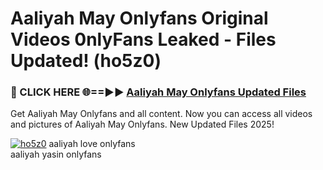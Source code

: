 # Aaliyah May Onlyfans Original Videos 0nlyFans Leaked - Files Updated! (ho5z0)

<h3>🔴 CLICK HERE 🌐==►► <a href="https://tinyurl.com/3hn5wdd3" rel="nofollow">Aaliyah May Onlyfans Updated Files</a></h3>

Get Aaliyah May Onlyfans and all content. Now you can access all videos and pictures of Aaliyah May Onlyfans. New Updated Files 2025!

[![ho5z0](https://i.imgur.com/4HnBqBT.gif)](https://tinyurl.com/3hn5wdd3)
aaliyah love onlyfans<br>
aaliyah yasin onlyfans